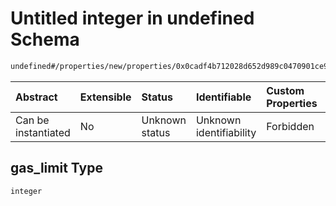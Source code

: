 # Untitled integer in undefined Schema

```txt
undefined#/properties/new/properties/0x0cadf4b712028d652d989c0470901ce99987e0894818efc3532e671d1d9b5564/properties/gas_limit
```



| Abstract            | Extensible | Status         | Identifiable            | Custom Properties | Additional Properties | Access Restrictions | Defined In                                                           |
| :------------------ | :--------- | :------------- | :---------------------- | :---------------- | :-------------------- | :------------------ | :------------------------------------------------------------------- |
| Can be instantiated | No         | Unknown status | Unknown identifiability | Forbidden         | Allowed               | none                | [Pool.schema.json\*](../out/Pool.schema.json "open original schema") |

## gas\_limit Type

`integer`
